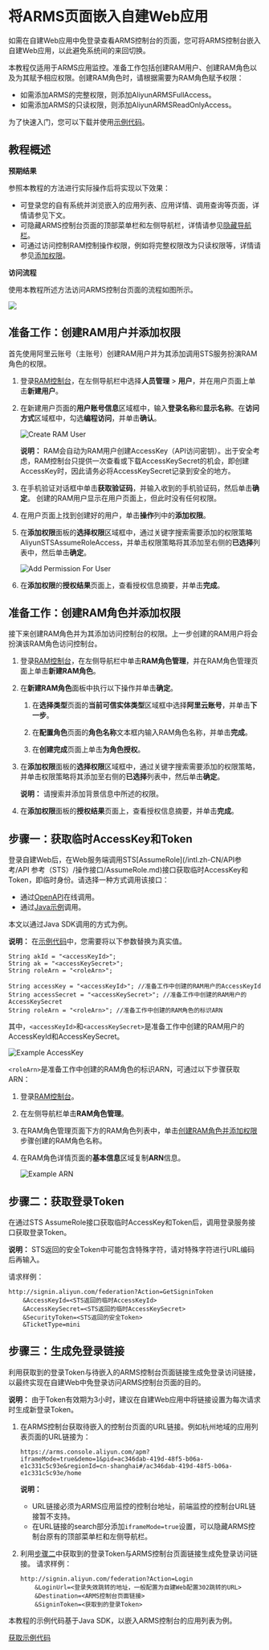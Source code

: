 # 将ARMS页面嵌入自建Web应用

如需在自建Web应用中免登录查看ARMS控制台的页面，您可将ARMS控制台嵌入自建Web应用，以此避免系统间的来回切换。

本教程仅适用于ARMS应用监控。准备工作包括创建RAM用户、创建RAM角色以及为其赋予相应权限。创建RAM角色时，请根据需要为RAM角色赋予权限：

-   如需添加ARMS的完整权限，则添加AliyunARMSFullAccess。
-   如需添加ARMS的只读权限，则添加AliyunARMSReadOnlyAccess。

为了快速入门，您可以下载并使用[示例代码](https://aliware-images.oss-cn-hangzhou.aliyuncs.com/demo/ARMS/embedPage.zip)。

## 教程概述

**预期结果**

参照本教程的方法进行实际操作后将实现以下效果：

-   可登录您的自有系统并浏览嵌入的应用列表、应用详情、调用查询等页面，详情请参见下文。
-   可隐藏ARMS控制台页面的顶部菜单栏和左侧导航栏，详情请参见[隐藏导航栏](#step_ejt_0s8_cjt)。
-   可通过访问控制RAM控制操作权限，例如将完整权限改为只读权限等，详情请参见[添加权限](#section_qcc_ejh_ix5)。

**访问流程**

使用本教程所述方法访问ARMS控制台页面的流程如图所示。

![](https://static-aliyun-doc.oss-accelerate.aliyuncs.com/assets/img/zh-CN/0012768951/p54445.png)

## 准备工作：创建RAM用户并添加权限

首先使用阿里云账号（主账号）创建RAM用户并为其添加调用STS服务扮演RAM角色的权限。

1.  登录[RAM控制台](http://ram.console.aliyun.com)，在左侧导航栏中选择**人员管理** \> **用户**，并在用户页面上单击**新建用户**。

2.  在新建用户页面的**用户账号信息**区域框中，输入**登录名称**和**显示名称**。在**访问方式**区域框中，勾选**编程访问**，并单击**确认**。

    ![Create RAM User](https://static-aliyun-doc.oss-accelerate.aliyuncs.com/assets/img/zh-CN/0012768951/p54440.png)

    **说明：** RAM会自动为RAM用户创建AccessKey（API访问密钥）。出于安全考虑，RAM控制台只提供一次查看或下载AccessKeySecret的机会，即创建AccessKey时，因此请务必将AccessKeySecret记录到安全的地方。

3.  在手机验证对话框中单击**获取验证码**，并输入收到的手机验证码，然后单击**确定**。 创建的RAM用户显示在用户页面上，但此时没有任何权限。

4.  在用户页面上找到创建好的用户，单击**操作**列中的**添加权限**。

5.  在**添加权限**面板的**选择权限**区域框中，通过关键字搜索需要添加的权限策略AliyunSTSAssumeRoleAccess，并单击权限策略将其添加至右侧的**已选择**列表中，然后单击**确定**。

    ![Add Permission For User](https://static-aliyun-doc.oss-accelerate.aliyuncs.com/assets/img/zh-CN/0012768951/p54441.png)

6.  在**添加权限**的**授权结果**页面上，查看授权信息摘要，并单击**完成**。


## 准备工作：创建RAM角色并添加权限

接下来创建RAM角色并为其添加访问控制台的权限。上一步创建的RAM用户将会扮演该RAM角色访问控制台。

1.  登录[RAM控制台](http://ram.console.aliyun.com)，在左侧导航栏中单击**RAM角色管理**，并在RAM角色管理页面上单击**新建RAM角色**。

2.  在**新建RAM角色**面板中执行以下操作并单击**确定**。

    1.  在**选择类型**页面的**当前可信实体类型**区域框中选择**阿里云账号**，并单击**下一步**。

    2.  在**配置角色**页面的**角色名称**文本框内输入RAM角色名称，并单击**完成**。

    3.  在**创建完成**页面上单击**为角色授权**。

3.  在**添加权限**面板的**选择权限**区域框中，通过关键字搜索需要添加的权限策略，并单击权限策略将其添加至右侧的**已选择**列表中，然后单击**确定**。

    **说明：** 请搜索并添加背景信息中所述的权限。

4.  在**添加权限**面板的**授权结果**页面上，查看授权信息摘要，并单击**完成**。


## 步骤一：获取临时AccessKey和Token

登录自建Web后，在Web服务端调用STS[AssumeRole](/intl.zh-CN/API参考/API 参考（STS）/操作接口/AssumeRole.md)接口获取临时AccessKey和Token，即临时身份。请选择一种方式调用该接口：

-   通过[OpenAPI](https://api.aliyun.com/#/?product=Sts&api=AssumeRole)在线调用。
-   通过[Java示例](/intl.zh-CN/SDK参考/SDK参考（RAM）/Java示例.md)调用。

本文以通过Java SDK调用的方式为例。

**说明：** 在[示例代码](https://aliware-images.oss-cn-hangzhou.aliyuncs.com/demo/ARMS/embedPage.zip)中，您需要将以下参数替换为真实值。

```
String akId = "<accessKeyId>";
String ak = "<accessKeySecret>";
String roleArn = "<roleArn>";
```

```
String accessKey = "<accessKeyId>"; //准备工作中创建的RAM用户的AccessKeyId
String accessSecret = "<accessKeySecret>"; //准备工作中创建的RAM用户的AccessKeySecret
String roleArn = "<roleArn>"; //准备工作中创建的RAM角色的标识ARN
```

其中，`<accessKeyId>`和`<accessKeySecret>`是准备工作中创建的RAM用户的AccessKeyId和AccessKeySecret。

![Example AccessKey](https://static-aliyun-doc.oss-accelerate.aliyuncs.com/assets/img/zh-CN/0012768951/p54442.png)

`<roleArn>`是准备工作中创建的RAM角色的标识ARN，可通过以下步骤获取ARN：

1.  登录[RAM控制台](http://ram.console.aliyun.com)。

2.  在左侧导航栏单击**RAM角色管理**。

3.  在RAM角色管理页面下方的RAM角色列表中，单击[创建RAM角色并添加权限](https://help.aliyun.com/document_detail/128573.html?spm=a2c4g.11186623.6.795.42c2a4caouQMwr#d7e1355)步骤创建的RAM角色名称。

4.  在RAM角色详情页面的**基本信息**区域复制**ARN**信息。

    ![Example ARN](https://static-aliyun-doc.oss-accelerate.aliyuncs.com/assets/img/zh-CN/0012768951/p54443.png)


## 步骤二：获取登录Token

在通过STS AssumeRole接口获取临时AccessKey和Token后，调用登录服务接口获取登录Token。

**说明：** STS返回的安全Token中可能包含特殊字符，请对特殊字符进行URL编码后再输入。

请求样例：

```
http://signin.aliyun.com/federation?Action=GetSigninToken
    &AccessKeyId=<STS返回的临时AccessKeyId>
    &AccessKeySecret=<STS返回的临时AccessKeySecret>
    &SecurityToken=<STS返回的安全Token>
    &TicketType=mini
```

## 步骤三：生成免登录链接

利用获取到的登录Token与待嵌入的ARMS控制台页面链接生成免登录访问链接，以最终实现在自建Web中免登录访问ARMS控制台页面的目的。

**说明：** 由于Token有效期为3小时，建议在自建Web应用中将链接设置为每次请求时生成新登录Token。

1.  在ARMS控制台获取待嵌入的控制台页面的URL链接。例如杭州地域的应用列表页面的URL链接为：

    ```
    https://arms.console.aliyun.com/apm?iframeMode=true&demo=1&pid=ac346dab-419d-48f5-b06a-e1c331c5c93e&regionId=cn-shanghai#/ac346dab-419d-48f5-b06a-e1c331c5c93e/home
    ```

    **说明：**

    -   URL链接必须为ARMS应用监控的控制台地址，前端监控的控制台URL链接暂不支持。
    -   在URL链接的search部分添加`iframeMode=true`设置，可以隐藏ARMS控制台原有的顶部菜单栏和左侧导航栏。
2.  利用[步骤二](#sc_step_2)中获取到的登录Token与ARMS控制台页面链接生成免登录访问链接。 请求样例：

    ```
    http://signin.aliyun.com/federation?Action=Login
        &LoginUrl=<登录失效跳转的地址，一般配置为自建Web配置302跳转的URL>
        &Destination=<ARMS控制台页面链接>
        &SigninToken=<获取到的登录Token>
    ```


本教程的示例代码基于Java SDK，以嵌入ARMS控制台的应用列表为例。

[获取示例代码](https://aliware-images.oss-cn-hangzhou.aliyuncs.com/demo/ARMS/embedPage.zip)

